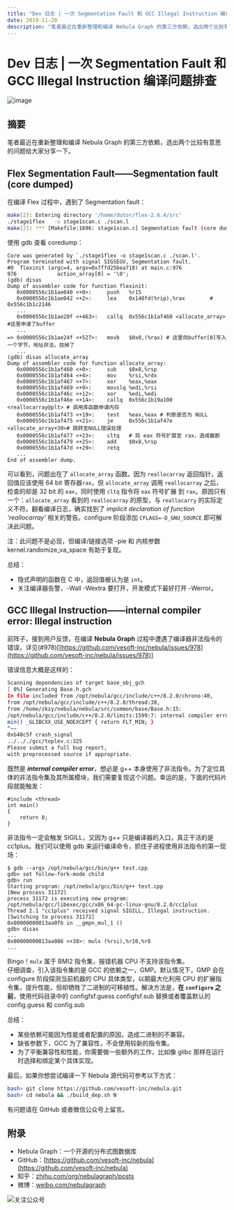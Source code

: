 ```yaml
---
title: "Dev 日志 | 一次 Segmentation Fault 和 GCC Illegal Instruction 编译问题排查"
date: 2019-11-20
description: "笔者最近在重新整理和编译 Nebula Graph 的第三方依赖，选出两个比较有意思的问题给大家分享一下"
---
```


# Dev 日志 | 一次 Segmentation Fault 和 GCC Illegal Instruction 编译问题排查

![image](https://nebula-blog.azureedge.net/nebula-blog/GCC01.png)

## 摘要

笔者最近在重新整理和编译 Nebula Graph 的第三方依赖，选出两个比较有意思的问题给大家分享一下。

## Flex Segmentation Fault——Segmentation fault (core dumped)

在编译 Flex 过程中，遇到了 Segmentation fault：

```bash
make[2]: Entering directory '/home/dutor/flex-2.6.4/src'
./stage1flex   -o stage1scan.c ./scan.l
make[2]: *** [Makefile:1696: stage1scan.c] Segmentation fault (core dumped)
```

使用 gdb 查看 coredump：

```
Core was generated by `./stage1flex -o stage1scan.c ./scan.l'.
Program terminated with signal SIGSEGV, Segmentation fault.
#0  flexinit (argc=4, argv=0x7ffd25bea718) at main.c:976
976             action_array[0] = '\0';
(gdb) disas
Dump of assembler code for function flexinit:
   0x0000556c1b1ae040 <+0>:     push   %r15
   0x0000556c1b1ae042 <+2>:     lea    0x140fd(%rip),%rax        # 0x556c1b1c2146
   ...
   0x0000556c1b1ae20f <+463>:   callq  0x556c1b1af460 <allocate_array> #这里申请了buffer
   ...
=> 0x0000556c1b1ae24f <+527>:   movb   $0x0,(%rax) # 这里向buffer[0]写入一个字节，地址非法，挂掉了
   ...
(gdb) disas allocate_array
Dump of assembler code for function allocate_array:
   0x0000556c1b1af460 <+0>:     sub    $0x8,%rsp
   0x0000556c1b1af464 <+4>:     mov    %rsi,%rdx
   0x0000556c1b1af467 <+7>:     xor    %eax,%eax
   0x0000556c1b1af469 <+9>:     movslq %edi,%rsi
   0x0000556c1b1af46c <+12>:    xor    %edi,%edi
   0x0000556c1b1af46e <+14>:    callq  0x556c1b19a100 <reallocarray@plt> # 调用库函数申请内存
   0x0000556c1b1af473 <+19>:    test   %eax,%eax # 判断是否为 NULL
   0x0000556c1b1af475 <+21>:    je     0x556c1b1af47e <allocate_array+30># 跳转至NULL错误处理
   0x0000556c1b1af477 <+23>:    cltq   # 将 eax 符号扩展至 rax，造成截断
   0x0000556c1b1af479 <+25>:    add    $0x8,%rsp
   0x0000556c1b1af47d <+29>:    retq
   ...
End of assembler dump.
```

可以看到，问题出在了 `allocate_array` 函数。因为 `reallocarray` 返回指针，返回值应该使用 64 bit 寄存器`rax`，但 `allocate_array` 调用 `reallocarray` 之后，检查的却是 32 bit 的 `eax`，同时使用 `cltq` 指令将 `eax` 符号扩展 到 `rax`。原因只有一个：`allocate_array` 看到的 `reallocarray` 的原型，与 `reallocarry` 的实际定义不符。翻看编译日志，确实找到了 _implicit declaration of function 'reallocarray'_ 相关的警告。configure 阶段添加 `CFLAGS=-D_GNU_SOURCE` 即可解决此问题。

注：此问题不是必现，但编译/链接选项 -pie 和 内核参数 kernel.randomize_va_space 有助于复现。

总结：

- 隐式声明的函数在 C 中，返回值被认为是 `int`。
- 关注编译器告警，-Wall -Wextra 要打开，开发模式下最好打开 -Werror。

## GCC Illegal Instruction——internal compiler error: Illegal instruction

前阵子，接到用户反馈，在编译 **Nebula Graph** 过程中遭遇了编译器非法指令的错误，详见(#978)[[https://github.com/vesoft-inc/nebula/issues/978](https://github.com/vesoft-inc/nebula/issues/978)]

错误信息大概是这样的：

```bash
Scanning dependencies of target base_obj_gch
[ 0%] Generating Base.h.gch
In file included from /opt/nebula/gcc/include/c++/8.2.0/chrono:40,
from /opt/nebula/gcc/include/c++/8.2.0/thread:38,
from /home/zkzy/nebula/nebula/src/common/base/Base.h:15:
/opt/nebula/gcc/include/c++/8.2.0/limits:1599:7: internal compiler error: Illegal instruction
min() _GLIBCXX_USE_NOEXCEPT { return FLT_MIN; }
^~~
0xb48c5f crash_signal
../.././gcc/toplev.c:325
Please submit a full bug report,
with preprocessed source if appropriate.
```

既然是 _**internal compiler error**_，想必是 g++ 本身使用了非法指令。为了定位具体的非法指令集及其所属模块，我们需要复现这个问题。幸运的是，下面的代码片段就能触发：

```
#include <thread>
int main() 
{
    return 0;
}
```

非法指令一定会触发 SIGILL，又因为 g++ 只是编译器的入口，真正干活的是 cc1plus。我们可以使用 gdb 来运行编译命令，抓住子进程使用非法指令的第一现场：

```
$ gdb --args /opt/nebula/gcc/bin/g++ test.cpp
gdb> set follow-fork-mode child
gdb> run
Starting program: /opt/nebula/gcc/bin/g++ test.cpp
[New process 31172]
process 31172 is executing new program: /opt/nebula/gcc/libexec/gcc/x86_64-pc-linux-gnu/8.2.0/cc1plus
Thread 2.1 "cc1plus" received signal SIGILL, Illegal instruction.
[Switching to process 31172]
0x00000000013aa0fb in __gmpn_mul_1 ()
gdb> disas
...
0x00000000013aa086 <+38>: mulx (%rsi),%r10,%r8
...
```

Bingo！`mulx` 属于 BMI2 指令集，报错机器 CPU 不支持该指令集。<br />仔细调查，引入该指令集的是 GCC 的依赖之一，GMP。默认情况下，GMP 会在 configure 阶段探测当前机器的 CPU 具体类型，以期最大化利用 CPU 的扩展指令集，提升性能，但却牺牲了二进制的可移植性。解决方法是，**在 `configure` 之前**，使用代码目录中的 configfsf.guess configfsf.sub 替换或者覆盖默认的 config.guess 和 config.sub

总结：

- 某些依赖可能因为性能或者配置的原因，造成二进制的不兼容。
- 缺省参数下，GCC 为了兼容性，不会使用较新的指令集。
- 为了平衡兼容性和性能，你需要做一些额外的工作，比如像 glibc 那样在运行时选择和绑定某个具体实现。

最后，如果你想尝试编译一下 Nebula 源代码可参考以下方式：

```bash
bash> git clone https://github.com/vesoft-inc/nebula.git
bash> cd nebula && ./build_dep.sh N
```

有问题请在 GitHub 或者微信公众号上留言。

## 附录

- Nebula Graph：一个开源的分布式图数据库
- GitHub：[https://github.com/vesoft-inc/nebula](https://github.com/vesoft-inc/nebula)
- 知乎：[zhihu.com/org/nebulagraph/posts](https://www.zhihu.com/org/nebulagraph/posts)
- 微博：[weibo.com/nebulagraph](https://weibo.com/nebulagraph)

![关注公众号](https://nebula-blog.azureedge.net/nebula-blog/WeChatOffical.png)
